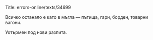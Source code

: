 Title: errors-online/texts/34699

Всичко останало е като в мъгла — пътища, гари, борден, товарни вагони.

Уотърмен под нови разпита.
